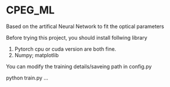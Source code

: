 # CPEG_ML
Based on the artifical Neural Network to fit the optical parameters

Before trying this project, you should install follwing library

1. Pytorch cpu or cuda version are both fine.
2. Numpy; matplotlib

You can modify the training details/saveing path in config.py 

python train.py ...
